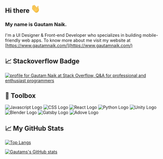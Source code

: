 ## Hi there <img src="https://raw.githubusercontent.com/gautamnaik1994/gautamnaik1994/master/wave.gif" width="30px">

### My name is Gautam Naik.

I'm a UI Designer & Front-end Developer who specializes in building mobile-friendly web apps. To know more about me visit my website at [https://www.gautamnaik.com/](https://www.gautamnaik.com/)


## &#x1f4c8; Stackoverflow Badge

<a href="https://stackoverflow.com/users/2376317/gautam-naik"><img src="https://stackoverflow.com/users/flair/2376317.png?theme=dark" width="208" height="58" alt="profile for Gautam Naik at Stack Overflow, Q&amp;A for professional and enthusiast programmers" title="profile for Gautam Naik at Stack Overflow, Q&amp;A for professional and enthusiast programmers"></a>




## 🧰 Toolbox

<img src="https://cdn.worldvectorlogo.com/logos/logo-javascript.svg" alt="Javascript Logo" width="50" height="50"/> <img src="https://cdn.worldvectorlogo.com/logos/css3.svg" alt="CSS Logo" width="50" height="50"/> <img src="https://cdn.worldvectorlogo.com/logos/react-1.svg" alt="React Logo" width="50" height="50"/> <img src="https://cdn.worldvectorlogo.com/logos/python-5.svg" alt="Python Logo" width="50" height="50"/> <img src="https://cdn.worldvectorlogo.com/logos/unity-technologies-logo.svg" alt="Unity Logo" height="50"/>  <img src="https://cdn.worldvectorlogo.com/logos/logo-blender.svg" alt="Blender Logo" height="50"/>    <img src="https://cdn.worldvectorlogo.com/logos/gatsby-logo.svg" alt="Gatsby Logo" height="50"/>  <img src="https://cdn.worldvectorlogo.com/logos/adobe-44195.svg" alt="Adove Logo" height="50"/> 



## &#x1f4c8; My GitHub Stats

[![Top Langs](https://github-readme-stats.vercel.app/api/top-langs/?username=gautamnaik1994&hide=java,html,css&theme=nord)](https://github.com/anuraghazra/github-readme-stats)

[![Gautams's GitHub stats](https://github-readme-stats.vercel.app/api?username=gautamnaik1994&theme=nord)](https://github.com/anuraghazra/github-readme-stats)


<!--
**gautamnaik1994/gautamnaik1994** is a ✨ _special_ ✨ repository because its `README.md` (this file) appears on your GitHub profile.

Here are some ideas to get you started:

- 🔭 I’m currently working on ...
- 🌱 I’m currently learning ...
- 👯 I’m looking to collaborate on ...
- 🤔 I’m looking for help with ...
- 💬 Ask me about ...
- 📫 How to reach me: ...
- 😄 Pronouns: ...
- ⚡ Fun fact: ...
-->
